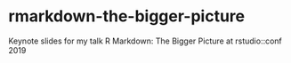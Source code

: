 # rmarkdown-the-bigger-picture
Keynote slides for my talk R Markdown: The Bigger Picture at rstudio::conf 2019
